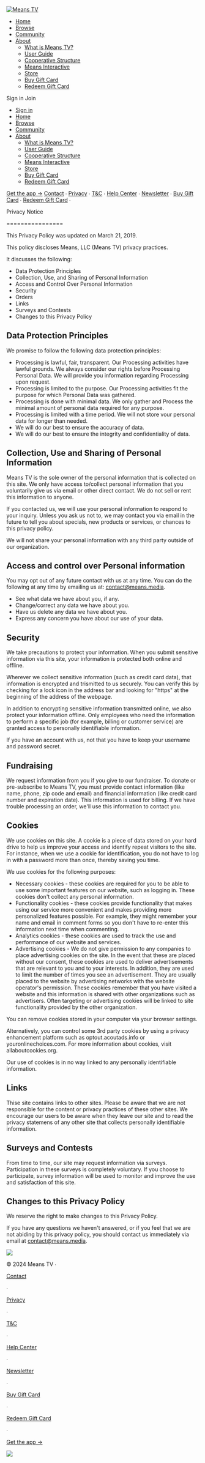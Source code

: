 [![Means TV](https://alpha.uscreencdn.com/images/logotypes/7692/meanstv_logo_uscreen.1682452364.png)](https://means.tv/)

* [Home](https://means.tv/)
* [Browse](https://means.tv/catalog)
* [Community](https://means.tv/community)
* [About](https://means.tv/pages/what-is-means)
    * [What is Means TV?](https://means.tv/pages/what-is-means)
    * [User Guide](https://means.tv/pages/user-guide)
    * [Cooperative Structure](https://means.tv/pages/cooperative-structure)
    * [Means Interactive](https://means.games/)
    * [Store](https://means.store/)
    * [Buy Gift Card](https://means.tv/gift_cards/new)
    * [Redeem Gift Card](https://means.tv/gift_card_redemptions/new)

Sign in Join

* [Sign in](https://means.tv/sign_in)
* [Home](https://means.tv/)
* [Browse](https://means.tv/catalog)
* [Community](https://means.tv/community)
* [About](https://means.tv/pages/what-is-means)
    * [What is Means TV?](https://means.tv/pages/what-is-means)
    * [User Guide](https://means.tv/pages/user-guide)
    * [Cooperative Structure](https://means.tv/pages/cooperative-structure)
    * [Means Interactive](https://means.games/)
    * [Store](https://means.store/)
    * [Buy Gift Card](https://means.tv/gift_cards/new)
    * [Redeem Gift Card](https://means.tv/gift_card_redemptions/new)

[Get the app ->](https://means.tv/about/apps) [Contact](https://means.tv/pages/contact) ∙ [Privacy](https://means.tv/pages/privacy-policy) ∙ [T&C](https://means.tv/pages/terms-conditions) ∙ [Help Center](https://means.tv/pages/user-guide) ∙ [Newsletter](https://actionnetwork.org/forms/join-the-meansmedia-newsletter-email-list) ∙ [Buy Gift Card](https://means.tv/gift_cards/new) ∙ [Redeem Gift Card](https://means.tv/gift_card_redemptions/new) ∙

Privacy Notice


================

This Privacy Policy was updated on March 21, 2019.

This policy discloses Means, LLC (Means TV) privacy practices.

It discusses the following:

* Data Protection Principles
* Collection, Use, and Sharing of Personal Information
* Access and Control Over Personal Information
* Security
* Orders
* Links
* Surveys and Contests
* Changes to this Privacy Policy

Data Protection Principles
--------------------------

We promise to follow the following data protection principles:

* Processing is lawful, fair, transparent. Our Processing activities have lawful grounds. We always consider our rights before Processing Personal Data. We will provide you information regarding Processing upon request.
* Processing is limited to the purpose. Our Processing activities fit the purpose for which Personal Data was gathered.
* Processing is done with minimal data. We only gather and Process the minimal amount of personal data required for any purpose.
* Processing is limited with a time period. We will not store vour personal data for longer than needed.
* We will do our best to ensure the accuracy of data.
* We will do our best to ensure the integrity and confidentiality of data.

Collection, Use and Sharing of Personal Information
---------------------------------------------------

Means TV is the sole owner of the personal information that is collected on this site. We only have access to/collect personal information that you voluntarily give us via email or other direct contact. We do not sell or rent this information to anyone.

If you contacted us, we will use your personal information to respond to your inquiry. Unless you ask us not to, we may contact you via email in the future to tell you about specials, new products or services, or chances to this privacy policy.

We will not share your personal information with any third party outside of our organization.

Access and control over Personal information
--------------------------------------------

You may opt out of any future contact with us at any time. You can do the following at any time by emailing us at: [contact@means.media](mailto:contact@means.media).

* See what data we have about you, if any.
* Change/correct any data we have about you.
* Have us delete any data we have about you.
* Express any concern you have about our use of your data.

Security
--------

We take precautions to protect your information. When you submit sensitive information via this site, your information is protected both online and offline.

Wherever we collect sensitive information (such as credit card data), that information is encrypted and trismitted to us securely. You can verify this by checking for a lock icon in the address bar and looking for "https" at the beginning of the address of the webpage.

In addition to encrypting sensitive information transmitted online, we also protect your information offline. Only employees who need the information to perform a specific job (for example, billing or customer service) are granted access to personally identifiable information.

If you have an account with us, not that you have to keep your username and password secret.

Fundraising
-----------

We request information from you if you give to our fundraiser. To donate or pre-subscribe to Means TV, you must provide contact information (like name, phone, zip code and email) and financial information (like credit card number and expiration date). This information is used for billing. If we have trouble processing an order, we'll use this information to contact you.

Cookies
-------

We use cookies on this site. A cookie is a piece of data stored on your hard drive to help us improve your access and identify repeat visitors to the site. For instance, when we use a cookie for identification, you do not have to log in with a password more than once, thereby saving you time.

We use cookies for the following purposes:

* Necessary cookies - these cookies are required for you to be able to use some important features on our website, such as logging in. These cookies don't collect any personal information.
* Functionality cookies - these cookies provide functionality that makes using our service more convenient and makes providing more personalized features possible. For example, they might remember your name and email in comment forms so you don't have to re-enter this information next time when commenting.
* Analytics cookies - these cookies are used to track the use and performance of our website and services.
* Advertising cookies - We do not give permission to any companies to place advertising cookies on the site. In the event that these are placed without our consent, these cookies are used to deliver advertisements that are relevant to you and to your interests. In addition, they are used to limit the number of times you see an advertisement. They are usually placed to the website by advertising networks with the website operator's permission. These cookies remember that you have visited a website and this information is shared with other organizations such as advertisers. Often targeting or advertising cookies will be linked to site functionality provided by the other organization.

  

You can remove cookies stored in your computer via your browser settings.

Alternatively, you can control some 3rd party cookies by using a privacy enhancement platform such as optout.acoutads.info or youronlinechoices.com. For more information about cookies, visit allaboutcookies.org.

Our use of cookies is in no way linked to any personally identifiable information.

Links
-----

Thise site contains links to other sites. Please be aware that we are not responsible for the content or privacy practices of these other sites. We encourage our users to be aware when they leave our site and to read the privacy statemens of any other site that collects personally identifiable information.

Surveys and Contests
--------------------

From time to time, our site may request information via surveys. Participation in these surveys is completely voluntary. If you choose to participate, survey information will be used to monitor and improve the use and satisfaction of this site.

Changes to this Privacy Policy
------------------------------

We reserve the right to make changes to this Privacy Policy.

If you have any questions we haven't answered, or if you feel that we are not abiding by this privacy policy, you should contact us immediately via email at [contact@means.media](mailto:contact@means.media).

![](https://www.facebook.com/tr?id=884284368759643&ev=PageView&noscript=1)

© 2024 Means TV ∙

[Contact](https://means.tv/pages/contact)

∙

[Privacy](https://means.tv/pages/privacy-policy)

∙

[T&C](https://means.tv/pages/terms-conditions)

∙

[Help Center](https://means.tv/pages/user-guide)

∙

[Newsletter](https://actionnetwork.org/forms/join-the-meansmedia-newsletter-email-list)

∙

[Buy Gift Card](https://means.tv/gift_cards/new)

∙

[Redeem Gift Card](https://means.tv/gift_card_redemptions/new)

∙

[Get the app ->](https://means.tv/about/apps)

![](https://www.facebook.com/tr?id=884284368759643&ev=PageView&noscript=1)